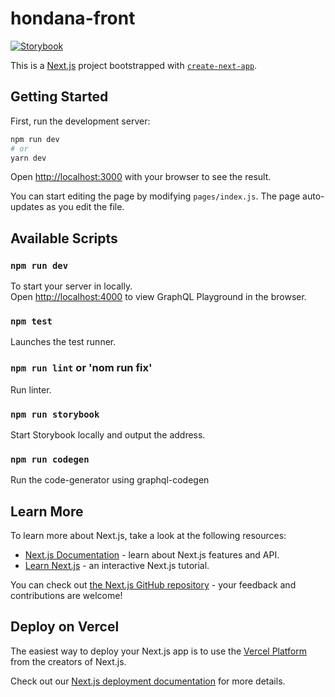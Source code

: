 # hondana-front

[![Storybook](https://cdn.jsdelivr.net/gh/storybookjs/brand@master/badge/badge-storybook.svg)](https://kaz-desdev.github.io/hondana-front/)

This is a [Next.js](https://nextjs.org/) project bootstrapped with [`create-next-app`](https://github.com/vercel/next.js/tree/canary/packages/create-next-app).

## Getting Started

First, run the development server:

```bash
npm run dev
# or
yarn dev
```

Open [http://localhost:3000](http://localhost:3000) with your browser to see the result.

You can start editing the page by modifying `pages/index.js`. The page auto-updates as you edit the file.

## Available Scripts

### `npm run dev`

To start your server in locally. <br />
Open [http://localhost:4000](http://localhost:4000) to view GraphQL Playground in the browser.

### `npm test`

Launches the test runner.

### `npm run lint` or 'nom run fix'

Run linter.

### `npm run storybook`

Start Storybook locally and output the address.

### `npm run codegen`

Run the code-generator using graphql-codegen

## Learn More

To learn more about Next.js, take a look at the following resources:

- [Next.js Documentation](https://nextjs.org/docs) - learn about Next.js features and API.
- [Learn Next.js](https://nextjs.org/learn) - an interactive Next.js tutorial.

You can check out [the Next.js GitHub repository](https://github.com/vercel/next.js/) - your feedback and contributions are welcome!

## Deploy on Vercel

The easiest way to deploy your Next.js app is to use the [Vercel Platform](https://vercel.com/import?utm_medium=default-template&filter=next.js&utm_source=create-next-app&utm_campaign=create-next-app-readme) from the creators of Next.js.

Check out our [Next.js deployment documentation](https://nextjs.org/docs/deployment) for more details.
